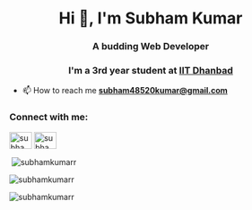 <h1 align="center">Hi 👋, I'm Subham Kumar</h1>
<h3 align="center">A budding Web Developer</h3>
<h3 align="center">I'm a 3rd year student at <a href="https://www.iitism.ac.in/">IIT Dhanbad</a> </h3>

- 📫 How to reach me **subham48520kumar@gmail.com**

<h3 align="left">Connect with me:</h3>
<p align="left">
<a href="https://linkedin.com/in/subham-kumar-46821818b/" target="blank"><img align="center" src="https://raw.githubusercontent.com/rahuldkjain/github-profile-readme-generator/master/src/images/icons/Social/linked-in-alt.svg" alt="subham-kumar-46821818b/" height="30" width="40" /></a>
<a href="https://instagram.com/subham._.16" target="blank"><img align="center" src="https://raw.githubusercontent.com/rahuldkjain/github-profile-readme-generator/master/src/images/icons/Social/instagram.svg" alt="subham._.16" height="30" width="40" /></a>
</p>

<p>&nbsp;<img align="center" src="https://github-readme-stats.vercel.app/api?username=subhamkumarr&show_icons=true&locale=en" alt="subhamkumarr" /></p>

<p><img src="https://github-readme-stats.vercel.app/api/top-langs?username=subhamkumarr&show_icons=true&locale=en&layout=compact" alt="subhamkumarr" /></p>
<p align="left"> <img src="https://komarev.com/ghpvc/?username=subhamkumarr&label=Profile%20views&color=0e75b6&style=flat" alt="subhamkumarr" /> </p>
